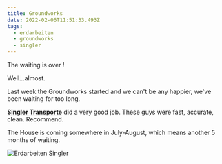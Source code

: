 ```yaml
---
title: Groundworks
date: 2022-02-06T11:51:33.493Z
tags:
  - erdarbeiten
  - groundworks
  - singler
---
```

The waiting is over ! 

Well...almost.

Last week the Groundworks started and we can't be any happier, we've been waiting for too long.

**[Singler Transporte](singler-transporte.de/)** did a very good job. These guys were fast, accurate, clean. Recommend. 

The House is coming somewhere in July-August, which means another 5 months of waiting.

![Erdarbeiten Singler](/images/uploads/erde_arbeit.jpg "Singler")